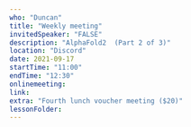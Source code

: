 ```yaml
---
who: "Duncan"
title: "Weekly meeting"
invitedSpeaker: "FALSE"
description: "AlphaFold2  (Part 2 of 3)"
location: "Discord"
date: 2021-09-17
startTime: "11:00"
endTime: "12:30"
onlinemeeting: 
link: 
extra: "Fourth lunch voucher meeting ($20)"
lessonFolder: 
---
```


